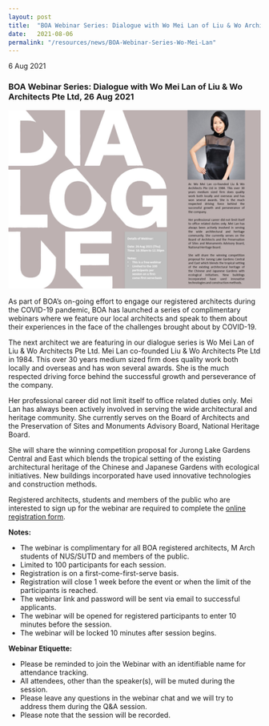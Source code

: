 ```yaml
---
layout: post
title:  "BOA Webinar Series: Dialogue with Wo Mei Lan of Liu & Wo Architects Pte Ltd"
date:   2021-08-06
permalink: "/resources/news/BOA-Webinar-Series-Wo-Mei-Lan"
---
```

6 Aug 2021

### **BOA Webinar Series: Dialogue with Wo Mei Lan of Liu & Wo Architects Pte Ltd, 26 Aug 2021**

![BOA Webinar Poster](/images/BOA_Webinar_260821.jpg)

As part of BOA’s on-going effort to engage our registered architects during the COVID-19 pandemic, BOA has launched a series of complimentary webinars where we feature our local architects and speak to them about their experiences in the face of the challenges brought about by COVID-19. 

The next architect we are featuring in our dialogue series is Wo Mei Lan of Liu & Wo Architects Pte Ltd. Mei Lan co-founded Liu & Wo Architects Pte Ltd in 1984. This over 30 years medium sized firm does quality work both locally and overseas and has won several awards. She is the much respected driving force behind the successful growth and perseverance of the company.

Her professional career did not limit itself to office related duties only. Mei Lan has always been actively involved in serving the wide architectural and heritage community. She currently serves on the Board of Architects and the Preservation of Sites and Monuments Advisory Board, National Heritage Board.

She will share the winning competition proposal for Jurong Lake Gardens Central and East which blends the tropical setting of the existing architectural heritage of the Chinese and Japanese Gardens with ecological initiatives. New buildings incorporated have used innovative technologies and construction methods.

Registered architects, students and members of the public who are interested to sign up for the webinar are required to complete the [online registration form](https://forms.gle/qD2fxesNGxP4nYEz8).

**Notes:**
* The webinar is complimentary for all BOA registered architects, M Arch students of NUS/SUTD and members of the public. 
* Limited to 100 participants for each session. 
* Registration is on a first-come-first-serve basis. 
* Registration will close 1 week before the event or when the limit of the participants is reached.
* The webinar link and password will be sent via email to successful applicants. 
* The webinar will be opened for registered participants to enter 10 minutes before the session.
* The webinar will be locked 10 minutes after session begins.

**Webinar Etiquette:**
* Please be reminded to join the Webinar with an identifiable name for attendance tracking.
* All attendees, other than the speaker(s), will be muted during the session.
* Please leave any questions in the webinar chat and we will try to address them during the Q&A session.
* Please note that the session will be recorded.
